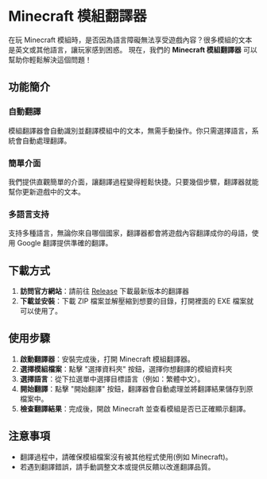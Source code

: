 # Minecraft 模組翻譯器

在玩 Minecraft 模組時，是否因為語言障礙無法享受遊戲內容？很多模組的文本是英文或其他語言，讓玩家感到困惑。
現在，我們的 **Minecraft 模組翻譯器** 可以幫助你輕鬆解決這個問題！

## 功能簡介
### 自動翻譯

模組翻譯器會自動識別並翻譯模組中的文本，無需手動操作。你只需選擇語言，系統會自動處理翻譯。

### 簡單介面

我們提供直觀簡單的介面，讓翻譯過程變得輕鬆快捷。只要幾個步驟，翻譯器就能幫你更新遊戲中的文本。

### 多語言支持

支持多種語言，無論你來自哪個國家，翻譯器都會將遊戲內容翻譯成你的母語，使用 Google 翻譯提供準確的翻譯。

## 下載方式

1. **訪問官方網站**：請前往 [Release](https://github.com/Jenne14294/MinecraftModTranslator/releases) 下載最新版本的翻譯器
2. **下載並安裝**：下載 ZIP 檔案並解壓縮到想要的目錄，打開裡面的 EXE 檔案就可以使用了。

## 使用步驟

1. **啟動翻譯器**：安裝完成後，打開 Minecraft 模組翻譯器。
2. **選擇模組檔案**：點擊 "選擇資料夾" 按鈕，選擇你想翻譯的模組資料夾
3. **選擇語言**：從下拉選單中選擇目標語言（例如：繁體中文）。
4. **開始翻譯**：點擊 "開始翻譯" 按鈕，翻譯器會自動處理並將翻譯結果儲存到原檔案中。
5. **檢查翻譯結果**：完成後，開啟 Minecraft 並查看模組是否已正確顯示翻譯。

## 注意事項

- 翻譯過程中，請確保模組檔案沒有被其他程式使用(例如 Minecraft)。
- 若遇到翻譯錯誤，請手動調整文本或提供反饋以改進翻譯品質。
